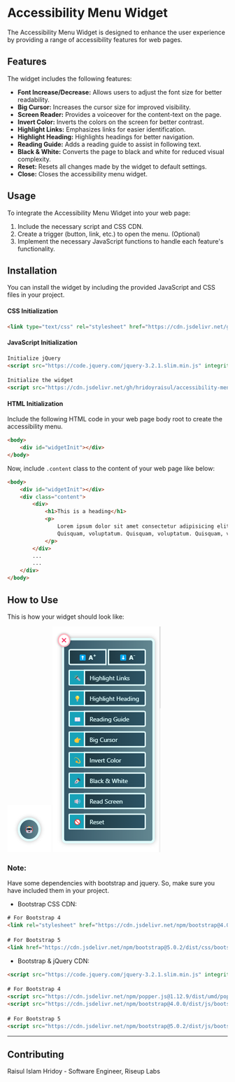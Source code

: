 # Accessibility Menu Widget

The Accessibility Menu Widget is designed to enhance the user experience by providing a range of accessibility features for web pages.

## Features

The widget includes the following features:

- **Font Increase/Decrease:** Allows users to adjust the font size for better readability.
- **Big Cursor:** Increases the cursor size for improved visibility.
- **Screen Reader:** Provides a voiceover for the content-text on the page.
- **Invert Color:** Inverts the colors on the screen for better contrast.
- **Highlight Links:** Emphasizes links for easier identification.
- **Highlight Heading:** Highlights headings for better navigation.
- **Reading Guide:** Adds a reading guide to assist in following text.
- **Black & White:** Converts the page to black and white for reduced visual complexity.
- **Reset:** Resets all changes made by the widget to default settings.
- **Close:** Closes the accessibility menu widget.

## Usage

To integrate the Accessibility Menu Widget into your web page:

1. Include the necessary script and CSS CDN.
2. Create a trigger (button, link, etc.) to open the menu. (Optional)
3. Implement the necessary JavaScript functions to handle each feature's functionality.

## Installation

You can install the widget by including the provided JavaScript and CSS files in your project.


#### CSS Initialization
```html
<link type="text/css" rel="stylesheet" href="https://cdn.jsdelivr.net/gh/hridoyraisul/accessibility-menu-widget@main/assets/css/widget.min.css">
```

#### JavaScript Initialization
```html
Initialize jQuery
<script src="https://code.jquery.com/jquery-3.2.1.slim.min.js" integrity="sha384-KJ3o2DKtIkvYIK3UENzmM7KCkRr/rE9/Qpg6aAZGJwFDMVNA/GpGFF93hXpG5KkN" crossorigin="anonymous"></script>

Initialize the widget
<script src="https://cdn.jsdelivr.net/gh/hridoyraisul/accessibility-menu-widget@main/assets/js/widget.min.js"></script>
```

#### HTML Initialization

Include the following HTML code in your web page body root to create the accessibility menu.
```html
<body>
    <div id="widgetInit"></div>
</body>
```
Now, include `.content` class to the content of your web page like below:

```html
<body>
    <div id="widgetInit"></div>
    <div class="content">
        <div>
            <h1>This is a heading</h1>
            <p>
                Lorem ipsum dolor sit amet consectetur adipisicing elit.
                Quisquam, voluptatum. Quisquam, voluptatum. Quisquam, voluptatum.
            </p>
        </div>
        ...
        ...
    </div>
</body>
```

## How to Use



This is how your widget should look like:

![Accessibility Menu Button](screenshot/img.png)
![Accessibility Menu Widget](screenshot/img_1.png)

### Note:
Have some dependencies with bootstrap and jquery. So, make sure you have included them in your project.
* Bootstrap CSS CDN:
```html
# For Bootstrap 4
<link rel="stylesheet" href="https://cdn.jsdelivr.net/npm/bootstrap@4.0.0/dist/css/bootstrap.min.css" integrity="sha384-Gn5384xqQ1aoWXA+058RXPxPg6fy4IWvTNh0E263XmFcJlSAwiGgFAW/dAiS6JXm" crossorigin="anonymous">

# For Bootstrap 5
<link href="https://cdn.jsdelivr.net/npm/bootstrap@5.0.2/dist/css/bootstrap.min.css" rel="stylesheet" integrity="sha384-EVSTQN3/azprG1Anm3QDgpJLIm9Nao0Yz1ztcQTwFspd3yD65VohhpuuCOmLASjC" crossorigin="anonymous">
```
* Bootstrap & jQuery CDN:
```html
<script src="https://code.jquery.com/jquery-3.2.1.slim.min.js" integrity="sha384-KJ3o2DKtIkvYIK3UENzmM7KCkRr/rE9/Qpg6aAZGJwFDMVNA/GpGFF93hXpG5KkN" crossorigin="anonymous"></script>

# For Bootstrap 4
<script src="https://cdn.jsdelivr.net/npm/popper.js@1.12.9/dist/umd/popper.min.js" integrity="sha384-ApNbgh9B+Y1QKtv3Rn7W3mgPxhU9K/ScQsAP7hUibX39j7fakFPskvXusvfa0b4Q" crossorigin="anonymous"></script>
<script src="https://cdn.jsdelivr.net/npm/bootstrap@4.0.0/dist/js/bootstrap.min.js" integrity="sha384-JZR6Spejh4U02d8jOt6vLEHfe/JQGiRRSQQxSfFWpi1MquVdAyjUar5+76PVCmYl" crossorigin="anonymous"></script>

# For Bootstrap 5
<script src="https://cdn.jsdelivr.net/npm/bootstrap@5.0.2/dist/js/bootstrap.bundle.min.js" integrity="sha384-MrcW6ZMFYlzcLA8Nl+NtUVF0sA7MsXsP1UyJoMp4YLEuNSfAP+JcXn/tWtIaxVXM" crossorigin="anonymous"></script>
```


----------------------------------------------------

Contributing
------------
Raisul Islam Hridoy -
Software Engineer, Riseup Labs